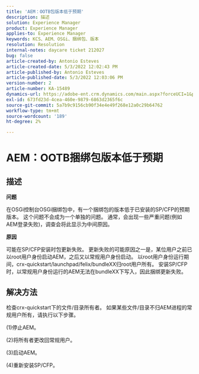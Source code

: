 ```yaml
---
title: 'AEM：OOTB包版本低于预期'
description: 描述
solution: Experience Manager
product: Experience Manager
applies-to: Experience Manager
keywords: KCS、AEM、OSGi、捆绑包、版本
resolution: Resolution
internal-notes: daycare ticket 212027
bug: false
article-created-by: Antonio Esteves
article-created-date: 5/3/2022 12:02:43 PM
article-published-by: Antonio Esteves
article-published-date: 5/3/2022 12:03:06 PM
version-number: 2
article-number: KA-15489
dynamics-url: https://adobe-ent.crm.dynamics.com/main.aspx?forceUCI=1&pagetype=entityrecord&etn=knowledgearticle&id=f65f45ef-d8ca-ec11-a7b5-6045bd00db33
exl-id: 673fd23d-4cea-460e-9879-6863d2365f6c
source-git-commit: 5a7b9c9156cb90f34e4e49f268e12a0c29b64762
workflow-type: tm+mt
source-wordcount: '189'
ht-degree: 2%

---
```


# AEM：OOTB捆绑包版本低于预期

## 描述


<b>问题</b>

在OSGi控制台OSGi捆绑包中，有一个捆绑包的版本低于已安装的SP/CFP的预期版本。 这个问题不会成为一个单独的问题。 通常，会出现一些严重问题(例如AEM登录失败)，调查会将此显示为中间原因。



<b>原因</b>

可能在SP/CFP安装时包更新失败。 更新失败的可能原因之一是，某位用户之前已以root用户身份启动AEM，之后又以常规用户身份启动。 以root用户身份运行期间，crx-quickstart/launchpad/felix/bundleXX归root用户所有。 安装SP/CFP时，以常规用户身份运行的AEM无法在bundleXX下写入，因此捆绑更新失败。


## 解决方法


检查crx-quickstart下的文件/目录所有者。 如果某些文件/目录不归AEM进程的常规用户所有，请执行以下步骤。

(1)停止AEM。

(2)将所有者更改回常规用户。

(3)启动AEM。

(4)重新安装SP/CFP。
